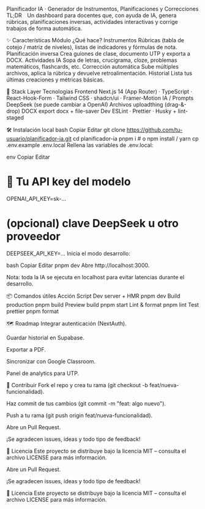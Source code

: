 Planificador IA · Generador de Instrumentos, Planificaciones y Correcciones
TL;DR Un dashboard para docentes que, con ayuda de IA, genera rúbricas, planificaciones inversas, actividades interactivas y corrige trabajos de forma automática.


✨ Características
Módulo	¿Qué hace?
Instrumentos	Rúbricas (tabla de cotejo / matriz de niveles), listas de indicadores y fórmulas de nota.
Planificación inversa	Crea guiones de clase, documento UTP y exporta a DOCX.
Actividades IA	Sopa de letras, crucigrama, cloze, problemas matemáticos, flashcards, etc.
Corrección automática	Sube múltiples archivos, aplica la rúbrica y devuelve retroalimentación.
Historial	Lista tus últimas creaciones y métricas básicas.

🚀 Stack
Layer	Tecnologías
Frontend	Next.js 14 (App Router) · TypeScript · React-Hook-Form · Tailwind CSS · shadcn/ui · Framer-Motion
IA / Prompts	DeepSeek (se puede cambiar a OpenAI)
Archivos	uploadthing (drag-&-drop)
DOCX export	docx + file-saver
Dev	ESLint · Prettier · Husky + lint-staged

🛠️ Instalación local
bash
Copiar
Editar
git clone https://github.com/tu-usuario/planificador-ia.git
cd planificador-ia
pnpm i            # o npm install / yarn
cp .env.example .env.local
Rellena las variables de .env.local:

env
Copiar
Editar
# 🔑 Tu API key del modelo
OPENAI_API_KEY=sk-...

# (opcional) clave DeepSeek u otro proveedor
DEEPSEEK_API_KEY=...
Inicia el modo desarrollo:

bash
Copiar
Editar
pnpm dev
Abre http://localhost:3000.

Nota: toda la IA se ejecuta en localhost para evitar latencias durante el desarrollo.

📦 Comandos útiles
Acción	Script
Dev server + HMR	pnpm dev
Build production	pnpm build
Preview build	pnpm start
Lint & format	pnpm lint
Test prettier	pnpm format

🗺️ Roadmap
 Integrar autenticación (NextAuth).

 Guardar historial en Supabase.

 Exportar a PDF.

 Sincronizar con Google Classroom.

 Panel de analytics para UTP.

🤝 Contribuir
Fork el repo y crea tu rama (git checkout -b feat/nueva-funcionalidad).

Haz commit de tus cambios (git commit -m "feat: algo nuevo").

Push a tu rama (git push origin feat/nueva-funcionalidad).

Abre un Pull Request.

¡Se agradecen issues, ideas y todo tipo de feedback!

📝 Licencia
Este proyecto se distribuye bajo la licencia MIT – consulta el archivo LICENSE para más información.

Abre un Pull Request.

¡Se agradecen issues, ideas y todo tipo de feedback!

📝 Licencia
Este proyecto se distribuye bajo la licencia MIT – consulta el archivo LICENSE para más información.
